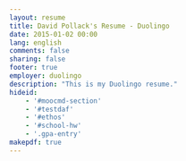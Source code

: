 ```yaml
---
layout: resume
title: David Pollack's Resume - Duolingo
date: 2015-01-02 00:00
lang: english
comments: false
sharing: false
footer: true
employer: duolingo
description: "This is my Duolingo resume."
hideid:
    - '#moocmd-section'
    - '#testdaf'
    - '#ethos'
    - '#school-hw'
    - '.gpa-entry'
makepdf: true
---
```

